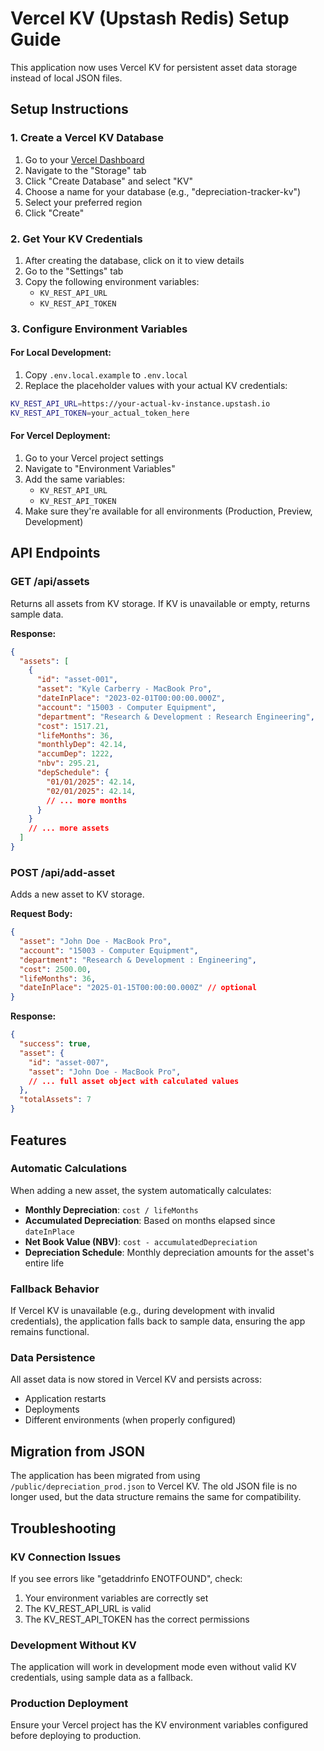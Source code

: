 # Vercel KV (Upstash Redis) Setup Guide

This application now uses Vercel KV for persistent asset data storage instead of local JSON files.

## Setup Instructions

### 1. Create a Vercel KV Database

1. Go to your [Vercel Dashboard](https://vercel.com/dashboard)
2. Navigate to the "Storage" tab
3. Click "Create Database" and select "KV"
4. Choose a name for your database (e.g., "depreciation-tracker-kv")
5. Select your preferred region
6. Click "Create"

### 2. Get Your KV Credentials

1. After creating the database, click on it to view details
2. Go to the "Settings" tab
3. Copy the following environment variables:
   - `KV_REST_API_URL`
   - `KV_REST_API_TOKEN`

### 3. Configure Environment Variables

#### For Local Development:
1. Copy `.env.local.example` to `.env.local`
2. Replace the placeholder values with your actual KV credentials:

```bash
KV_REST_API_URL=https://your-actual-kv-instance.upstash.io
KV_REST_API_TOKEN=your_actual_token_here
```

#### For Vercel Deployment:
1. Go to your Vercel project settings
2. Navigate to "Environment Variables"
3. Add the same variables:
   - `KV_REST_API_URL`
   - `KV_REST_API_TOKEN`
4. Make sure they're available for all environments (Production, Preview, Development)

## API Endpoints

### GET /api/assets
Returns all assets from KV storage. If KV is unavailable or empty, returns sample data.

**Response:**
```json
{
  "assets": [
    {
      "id": "asset-001",
      "asset": "Kyle Carberry - MacBook Pro",
      "dateInPlace": "2023-02-01T00:00:00.000Z",
      "account": "15003 - Computer Equipment",
      "department": "Research & Development : Research Engineering",
      "cost": 1517.21,
      "lifeMonths": 36,
      "monthlyDep": 42.14,
      "accumDep": 1222,
      "nbv": 295.21,
      "depSchedule": {
        "01/01/2025": 42.14,
        "02/01/2025": 42.14,
        // ... more months
      }
    }
    // ... more assets
  ]
}
```

### POST /api/add-asset
Adds a new asset to KV storage.

**Request Body:**
```json
{
  "asset": "John Doe - MacBook Pro",
  "account": "15003 - Computer Equipment",
  "department": "Research & Development : Engineering",
  "cost": 2500.00,
  "lifeMonths": 36,
  "dateInPlace": "2025-01-15T00:00:00.000Z" // optional
}
```

**Response:**
```json
{
  "success": true,
  "asset": {
    "id": "asset-007",
    "asset": "John Doe - MacBook Pro",
    // ... full asset object with calculated values
  },
  "totalAssets": 7
}
```

## Features

### Automatic Calculations
When adding a new asset, the system automatically calculates:
- **Monthly Depreciation**: `cost / lifeMonths`
- **Accumulated Depreciation**: Based on months elapsed since `dateInPlace`
- **Net Book Value (NBV)**: `cost - accumulatedDepreciation`
- **Depreciation Schedule**: Monthly depreciation amounts for the asset's entire life

### Fallback Behavior
If Vercel KV is unavailable (e.g., during development with invalid credentials), the application falls back to sample data, ensuring the app remains functional.

### Data Persistence
All asset data is now stored in Vercel KV and persists across:
- Application restarts
- Deployments
- Different environments (when properly configured)

## Migration from JSON

The application has been migrated from using `/public/depreciation_prod.json` to Vercel KV. The old JSON file is no longer used, but the data structure remains the same for compatibility.

## Troubleshooting

### KV Connection Issues
If you see errors like "getaddrinfo ENOTFOUND", check:
1. Your environment variables are correctly set
2. The KV_REST_API_URL is valid
3. The KV_REST_API_TOKEN has the correct permissions

### Development Without KV
The application will work in development mode even without valid KV credentials, using sample data as a fallback.

### Production Deployment
Ensure your Vercel project has the KV environment variables configured before deploying to production.
